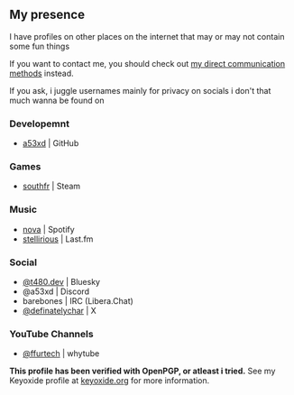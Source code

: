 ## My presence

I have profiles on other places on the internet that may or may not contain some fun things

If you want to contact me, you should check out [my direct communication methods](/contact) instead.

If you ask, i juggle usernames mainly for privacy on socials i don't that much wanna be found on

### Developemnt

- [<i class="fa-solid fa-github-alt"></i> a53xd](https://github.com/a53xd) | GitHub <i class="fa-solid fa-key"></i>

### Games

- [<i class="fa-brands fa-steam"></i> southfr](https://steamcommunity.com/id/southfr) | Steam

### Music

- [<i class="fa-brands fa-spotify"></i> nova](https://open.spotify.com/user/31ycvxbtk27ugjkdwvedpwngy4he?si=4bdac19e1980416f) | Spotify
- [<i class="fa-brands fa-lastfm"></i> stellirious](https://last.fm/user/stellirious) | Last.fm

### Social

- [<i class="fa-brands fa-bluesky"></i> @t480.dev](https://bsky.app/profile/t480.dev) | Bluesky <i class="fa-solid fa-key"></i>
- <i class="fa-brands fa-discord"></i> @a53xd | Discord <i class="fa-solid fa-key"></i>
- <i class="fa-solid fa-hashtag"></i> barebones | IRC (Libera.Chat) <i class="fa-solid fa-key"></i>
- [<i class="fa-brands fa-x-twitter"></i> @definatelychar](https://x.com/@definatelychar) | X <i class="fa-solid fa-key"></i>

### YouTube Channels

- [<i class="fa-brands fa-youtube"></i> @ffurtech](https://www.youtube.com/@ffurtech) | whytube

**<i class="fa-solid fa-key"></i> This profile has been verified with OpenPGP, or atleast i tried.** See my Keyoxide profile at [keyoxide.org](https://keyoxide.org/EA7E13D2A370541769A374AD4CBCBA514CEF5544) for more information.
